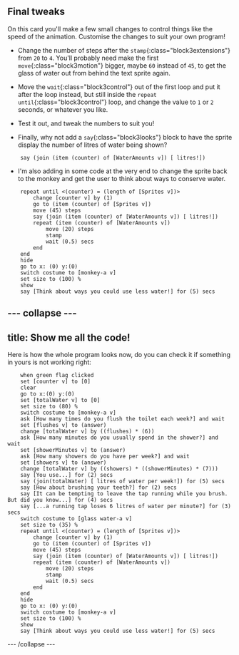 ## Final tweaks

On this card you'll make a few small changes to control things like the speed of the animation. Customise the changes to suit your own program!

+ Change the number of steps after the `stamp`{:class="block3extensions"} from `20` to `4`. You'll probably need make the first `move`{:class="block3motion"} bigger, maybe `60` instead of `45`, to get the glass of water out from behind the text sprite again.

+ Move the `wait`{:class="block3control"} out of the first loop and put it after the loop instead, but still inside the `repeat until`{:class="block3control"} loop, and change the value to `1` or `2` seconds, or whatever you like.

+ Test it out, and tweak the numbers to suit you!

+ Finally, why not add a `say`{:class="block3looks"} block to have the sprite display the number of litres of water being shown? 

```blocks3
    say (join (item (counter) of [WaterAmounts v]) [ litres!])
```

+ I'm also adding in some code at the very end to change the sprite back to the monkey and get the user to think about ways to conserve water.

```blocks3
    repeat until <(counter) = (length of [Sprites v])>
        change [counter v] by (1)
        go to (item (counter) of [Sprites v])
        move (45) steps
        say (join (item (counter) of [WaterAmounts v]) [ litres!])
        repeat (item (counter) of [WaterAmounts v])
            move (20) steps
            stamp
            wait (0.5) secs
        end
    end
    hide
    go to x: (0) y:(0)
    switch costume to [monkey-a v]
    set size to (100) %
    show
    say [Think about ways you could use less water!] for (5) secs
```

--- collapse ---
---
title: Show me all the code!
---

Here is how the whole program looks now, do you can check it if something in yours is not working right:

```blocks3
    when green flag clicked
    set [counter v] to [0]
    clear
    go to x:(0) y:(0)
    set [totalWater v] to [0]
    set size to (80) %
    switch costume to [monkey-a v]
    ask [How many times do you flush the toilet each week?] and wait
    set [flushes v] to (answer)
    change [totalWater v] by ((flushes) * (6))
    ask [How many minutes do you usually spend in the shower?] and wait
    set [showerMinutes v] to (answer)
    ask [How many showers do you have per week?] and wait
    set [showers v] to (answer)
    change [totalWater v] by ((showers) * ((showerMinutes) * (7)))
    say [You use...] for (2) secs
    say (join(totalWater) [ litres of water per week!]) for (5) secs
    say [How about brushing your teeth?] for (2) secs
    say [It can be tempting to leave the tap running while you brush. But did you know...] for (4) secs
    say [...a running tap loses 6 litres of water per minute?] for (3) secs
    switch costume to [glass water-a v]
    set size to (35) %
    repeat until <(counter) = (length of [Sprites v])>
        change [counter v] by (1)
        go to (item (counter) of [Sprites v])
        move (45) steps
        say (join (item (counter) of [WaterAmounts v]) [ litres!])
        repeat (item (counter) of [WaterAmounts v])
            move (20) steps
            stamp
            wait (0.5) secs
        end
    end
    hide
    go to x: (0) y:(0)
    switch costume to [monkey-a v]
    set size to (100) %
    show
    say [Think about ways you could use less water!] for (5) secs
```

--- /collapse ---

